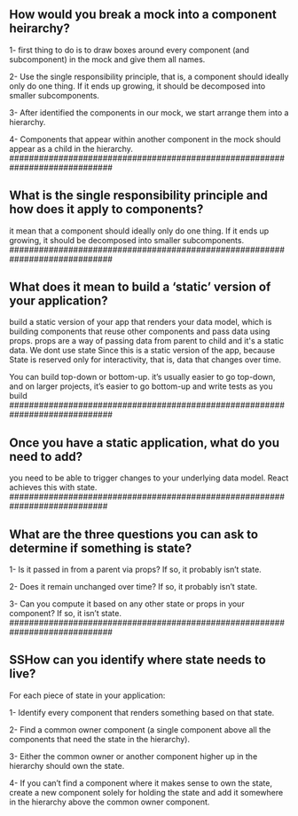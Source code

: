 ## How would you break a mock into a component heirarchy?

1- first thing to do is to draw boxes around every component (and subcomponent) in the mock and give them all names.

2- Use the single responsibility principle, that is, a component should ideally only do one thing. If it ends up growing, it should be decomposed into smaller subcomponents.

3- After identified the components in our mock, we start arrange them into a hierarchy.

4- Components that appear within another component in the mock should appear as a child in the hierarchy.
#############################################################################
## What is the single responsibility principle and how does it apply to components?

it mean that a component should ideally only do one thing. If it ends up growing, it should be decomposed into smaller subcomponents.
#############################################################################
## What does it mean to build a ‘static’ version of your application?

build a static version of your app that renders your data model, which is building components that reuse other components and pass data using props. props are a way of passing data from parent to child and it's a static data. We dont use state Since this is a static version of the app, because State is reserved only for interactivity, that is, data that changes over time.

You can build top-down or bottom-up. it’s usually easier to go top-down, and on larger projects, it’s easier to go bottom-up and write tests as you build
#############################################################################
## Once you have a static application, what do you need to add?

 you need to be able to trigger changes to your underlying data model. React achieves this with state.
 ############################################################################
## What are the three questions you can ask to determine if something is state?

1- Is it passed in from a parent via props? If so, it probably isn’t state.

2- Does it remain unchanged over time? If so, it probably isn’t state.

3- Can you compute it based on any other state or props in your component? If so, it isn’t state.
#############################################################################
## SSHow can you identify where state needs to live?

For each piece of state in your application:

1- Identify every component that renders something based on that state.

2- Find a common owner component (a single component above all the components that need the state in the hierarchy).

3- Either the common owner or another component higher up in the hierarchy should own the state.

4- If you can’t find a component where it makes sense to own the state, create a new component solely for holding the state and add it somewhere in the hierarchy above the common owner component.